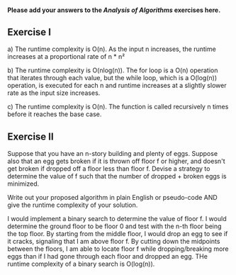 #### Please add your answers to the ***Analysis of  Algorithms*** exercises here.

## Exercise I

a) The runtime complexity is O(n). As the input n increases, the runtime increases at a proportional rate of n * n²

b) The runtime complexity is O(nlog(n)). The for loop is a O(n) operation that iterates through each value, but the while loop, which is a O(log(n)) operation, is executed for each n and runtime increases at a slightly slower rate as the input size increases.

c) The runtime complexity is O(n). The function is called recursively n times before it reaches the base case.

## Exercise II

Suppose that you have an n-story building and plenty of eggs. Suppose also that an egg gets broken if it is thrown off floor f or higher, and doesn't get broken if dropped off a floor less than floor f. Devise a strategy to determine the value of f such that the number of dropped + broken eggs is minimized.

Write out your proposed algorithm in plain English or pseudo-code AND give the runtime complexity of your solution.

I would implement a binary search to determine the value of floor f. I would determine the ground floor to be floor 0 and test with the n-th floor being the top floor. By starting from the middle floor, I would drop an egg to see if it cracks, signaling that I am above floor f. By cutting down the midpoints between the floors, I am able to locate floor f while dropping/breaking more eggs than if I had gone through each floor and dropped an egg. THe runtime complexity of a binary search is O(log(n)).
